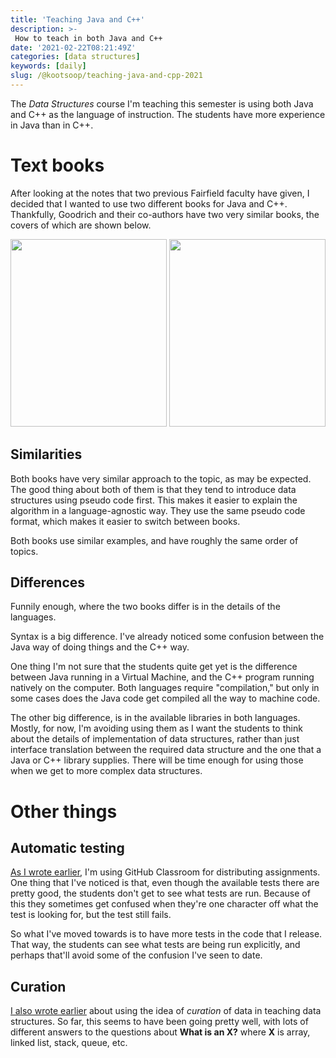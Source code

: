 ```yaml
---
title: 'Teaching Java and C++'
description: >-
 How to teach in both Java and C++
date: '2021-02-22T08:21:49Z'
categories: [data structures]
keywords: [daily]
slug: /@kootsoop/teaching-java-and-cpp-2021
---
```

The *Data Structures* course I'm teaching this semester is using both Java and C++ as the language of instruction.  The students have more experience in Java than in C++.

# Text books

After looking at the notes that two previous Fairfield faculty have given, I decided that I wanted to use two different books for Java and C++.  Thankfully, Goodrich and their co-authors have two very similar books, the covers of which are shown below.

<a href="http://bcs.wiley.com/he-bcs/Books?action=index&bcsId=8634&itemId=1118771338">
<img src="https://kootsoop.github.io/images/java-book.jpg" width="250" height="300"></a>
<a href="http://bcs.wiley.com/he-bcs/Books?action=index&bcsId=6383&itemId=0470383275">
<img src="https://kootsoop.github.io/images/cpp-book.png" width="250" height="300"></a>

## Similarities

Both books have very similar approach to the topic, as may be expected.  The good thing about both of them is that they tend to introduce data structures using pseudo code first. This makes it easier to explain the algorithm in a language-agnostic way. They use the same pseudo code format, which makes it easier to switch between books.

Both books use similar examples, and have roughly the same order of topics.

## Differences

Funnily enough, where the two books differ is in the details of the languages.

Syntax is a big difference.  I've already noticed some confusion between the Java way of doing things and the C++ way.

One thing I'm not sure that the students quite get yet is the difference between Java running in a Virtual Machine, and the C++ program running natively on the computer.  Both languages require "compilation," but only in some cases does the Java code get compiled all the way to machine code.

The other big difference, is in the available libraries in both languages.  Mostly, for now, I'm avoiding using them as I want the students to think about the details of implementation of data structures, rather than just interface translation between the required data structure and the one that a Java or C++ library supplies. There will be time enough for using those when we get to more complex data structures.

# Other things

## Automatic testing

[As I wrote earlier](https://kootsoop.github.io/data%20structures/@kootsoop-using-github-classroom-1-2021/), I'm using GitHub Classroom for distributing assignments.  One thing that I've noticed is that, even though the available tests there are pretty good, the students don't get to see what tests are run. Because of this they sometimes get confused when they're one character off what the test is looking for, but the test still fails.

So what I've moved towards is to have more tests in the code that I release. That way, the students can see what tests are being run explicitly, and perhaps that'll avoid some of the confusion I've seen to date.

## Curation

[I also wrote earlier](https://kootsoop.github.io/data%20structures/@kootsoop-thinking-about-teaching-collaboration-2021/) about using the idea of *curation* of data in teaching data structures.  So far, this seems to have been going pretty well, with lots of different answers to the questions about **What is an X?** where **X** is array, linked list, stack, queue, etc.


